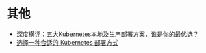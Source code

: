# 其他

* [深度横评：五大Kubernetes本地及生产部署方案，谁是你的最优选？](https://mp.weixin.qq.com/s/xn0MVNytKI9c6vSdPR4ItA)
* [选择一种合适的 Kubernetes 部署方式](https://mp.weixin.qq.com/s/jp9LPpgRSS3R8ZqIUHW3XA)
